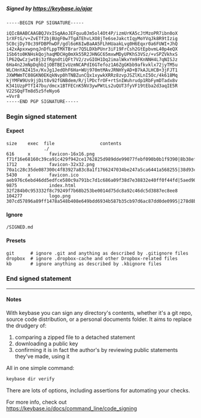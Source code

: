 ##### Signed by https://keybase.io/ajar
```
-----BEGIN PGP SIGNATURE-----

iQIcBAABCAAGBQJVxISqAAoJEFquu0Jm5ol4Ot4P/izmUrKA5cJtMzoPR7ibn0oX
1rXFtG/v+ZvETf2bjBUgF0w7TgATEhvLXO8jTe6seJakctIqyMoYVqJk8R9tIzig
5C0cjDy70c39FDBPhwDF/gdl6oK6IwBaAA5FLhHUaakLvg0H6Eqxr0a6FUWI+JhQ
i42xApxxwpnqJnDfLppTMXTBrar7Q5LDXbPUnr3iF19FrCsh2GtEpbvmL40p4eQX
1Sb6to0KNHskQojhaqMDCHg0mXk55R2JHNGC65mxwMDyUPKhS3VSz/+vSPZVkhxS
lP62QwCzjwtBj3zfRgndtiQFt7V2/zvGIOH1Dq2imalWkxYm9FKnNNH4L7qNISJz
6Ha4n2JmNpDqhbIjOBTBEIvUzmNCAPdI6GTefoz1A6ZgGKbb9afkvklx72jyTM5u
WLCHnYAZ415x/KvJg1JedOhF6Ha+WUj970mtMAvJRNHYyAD+B7kAJLHCB+3jFJT1
JXWMWmTC08GKN0EKqkNvp0hTNBZunCQx1xywkXRRz8zvpJSZlKLnI5Oc/4k618Mq
kjYMFW9Us9jjDit8v92fGNBdem/R/jlPDcfrOF+rtSnIWuhrudp1RbFymDTadx8v
K341UzpPTfI47bu/dmcx1BTFECnK5NV3ywPWtLs2uQUT3fyVF19tEba2d3aqIE5R
V22SQqFTm8d5z5feNyo6
=Vvr8
-----END PGP SIGNATURE-----

```

<!-- END SIGNATURES -->

### Begin signed statement 

#### Expect

```
size    exec  file                 contents                                                                                                                         
              ./                                                                                                                                                    
616     x       favicon-16x16.png  f71f16e68160c39ca91c429f942ce1762825d989dde99077febf090b0b1f9390|8b38ef7d2dc826d4036c28b6931eafe12a5aec4282d1e5e22a33683092c2189f
1712    x       favicon-32x32.png  70a1c28c35de087300c4f83927a83c8a1f1766247034be247a5ca6441a568255|38d93c6c41eaf2aa4f76dadffc05fa21c195fa63803cbbb412372a34b2b66649
5430    x       favicon.ico        aeb976c6ebd46dd5edfce580c9a791bc7d1c686a09f38d7e38832e40ff0f44fd|5aed90d09c63492e8f38174cf7a6d5d5f8365ee7aabd857aef87369689de829b
9875            index.html         32f284b0c953332f8c79249f7b68b253be0014d75dc8a92c46dc5d3887ec8ee8                                                                 
104277          logo.png           307cd57896a89ff1478a548b408e649bdd6934b587b35cb97d6ac87dd0de0995|278d8bb27d0b8ce9cd6d646991af6c77ce8c94ac94e7fe33ac78bf6788ba37bf
```

#### Ignore

```
/SIGNED.md
```

#### Presets

```
git      # ignore .git and anything as described by .gitignore files
dropbox  # ignore .dropbox-cache and other Dropbox-related files    
kb       # ignore anything as described by .kbignore files          
```

<!-- summarize version = 0.0.9 -->

### End signed statement

<hr>

#### Notes

With keybase you can sign any directory's contents, whether it's a git repo,
source code distribution, or a personal documents folder. It aims to replace the drudgery of:

  1. comparing a zipped file to a detached statement
  2. downloading a public key
  3. confirming it is in fact the author's by reviewing public statements they've made, using it

All in one simple command:

```bash
keybase dir verify
```

There are lots of options, including assertions for automating your checks.

For more info, check out https://keybase.io/docs/command_line/code_signing